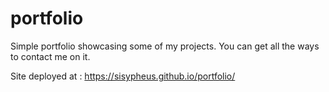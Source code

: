 # portfolio
Simple portfolio showcasing some of my projects.
You can get all the ways to contact me on it.

Site deployed at : https://sisypheus.github.io/portfolio/
